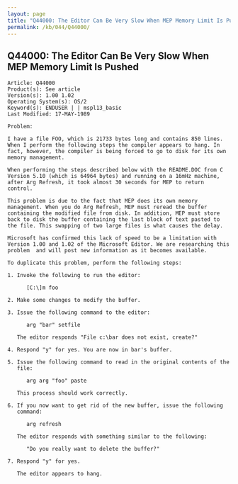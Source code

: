 ```yaml
---
layout: page
title: "Q44000: The Editor Can Be Very Slow When MEP Memory Limit Is Pushed"
permalink: /kb/044/Q44000/
---
```


## Q44000: The Editor Can Be Very Slow When MEP Memory Limit Is Pushed

	Article: Q44000
	Product(s): See article
	Version(s): 1.00 1.02
	Operating System(s): OS/2
	Keyword(s): ENDUSER | | mspl13_basic
	Last Modified: 17-MAY-1989
	
	Problem:
	
	I have a file FOO, which is 21733 bytes long and contains 850 lines.
	When I perform the following steps the compiler appears to hang. In
	fact, however, the compiler is being forced to go to disk for its own
	memory management.
	
	When performing the steps described below with the README.DOC from C
	Version 5.10 (which is 64964 bytes) and running on a 16mHz machine,
	after Arg Refresh, it took almost 30 seconds for MEP to return
	control.
	
	This problem is due to the fact that MEP does its own memory
	management. When you do Arg Refresh, MEP must reread the buffer
	containing the modified file from disk. In addition, MEP must store
	back to disk the buffer containing the last block of text pasted to
	the file. This swapping of two large files is what causes the delay.
	
	Microsoft has confirmed this lack of speed to be a limitation with
	Version 1.00 and 1.02 of the Microsoft Editor. We are researching this
	problem  and will post new information as it becomes available.
	
	To duplicate this problem, perform the following steps:
	
	1. Invoke the following to run the editor:
	
	      [C:\]m foo
	
	2. Make some changes to modify the buffer.
	
	3. Issue the following command to the editor:
	
	      arg "bar" setfile
	
	   The editor responds "File c:\bar does not exist, create?"
	
	4. Respond "y" for yes. You are now in bar's buffer.
	
	5. Issue the following command to read in the original contents of the
	   file:
	
	      arg arg "foo" paste
	
	   This process should work correctly.
	
	6. If you now want to get rid of the new buffer, issue the following
	   command:
	
	      arg refresh
	
	   The editor responds with something similar to the following:
	
	      "Do you really want to delete the buffer?"
	
	7. Respond "y" for yes.
	
	   The editor appears to hang.
